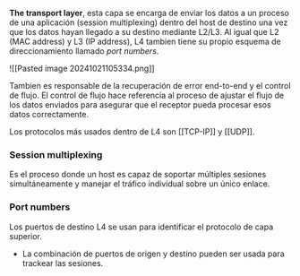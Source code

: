 **The transport layer**, esta capa se encarga de enviar los datos a un proceso de una aplicación (session multiplexing) dentro del host de destino una vez que los datos hayan llegado a su destino mediante L2/L3. Al igual que L2 (MAC address) y L3 (IP address), L4 tambien tiene su propio esquema de direccionamiento llamado _port numbers_.

![[Pasted image 20241021105334.png]]

Tambien es responsable de la recuperación de error end-to-end y el control de flujo. El control de flujo hace referencia al proceso de ajustar el flujo de los datos enviados para asegurar que el receptor pueda procesar esos datos correctamente.

Los protocolos más usados dentro de L4 son [[TCP-IP]] y [[UDP]].
### Session multiplexing 
Es el proceso donde un host es capaz de soportar múltiples sesiones simultáneamente y manejar el tráfico individual sobre un único enlace. 

### Port numbers 
Los puertos de destino L4 se usan para identificar el protocolo de capa superior. 
- La combinación de puertos de origen y destino pueden ser usada para trackear las sesiones.



